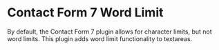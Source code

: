 # Contact Form 7 Word Limit

By default, the Contact Form 7 plugin allows for character limits, but not word limits.  This plugin adds word limit functionality to textareas.